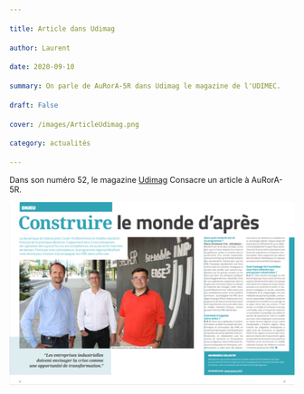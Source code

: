 ```yaml
---

title: Article dans Udimag

author: Laurent

date: 2020-09-10

summary: On parle de AuRorA-5R dans Udimag le magazine de l'UDIMEC.

draft: False

cover: /images/ArticleUdimag.png

category: actualités

---
```


Dans son numéro 52, le magazine [Udimag](https://www.google.com/url?q=https://www.udimec.fr/sites/default/files/udimag_52_planche_bd.pdf&sa=D&source=editors&ust=1612779573097000&usg=AOvVaw1dHbZdYudCZ-EjZyZehLg7) Consacre un article à AuRorA-5R.

![](images/image1.png)

